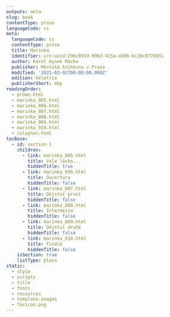 ```yaml
---
outputs: meta
slug: book
contentType: prose
languageCode: cs
meta:
  languageCode: cs
  contentType: prose
  title: Marinka
  identifier: urn:uuid:296c0919-9963-415a-a386-6c26c077b931
  author: Karel Hynek Mácha
  publisher: Městská knihovna v Praze
  modified: '2021-03-02T00:00:00.000Z'
  edition: beletrie
  publisherShort: mkp
readingOrder:
  - promo.html
  - marinka_005.html
  - marinka_006.html
  - marinka_007.html
  - marinka_008.html
  - marinka_009.html
  - marinka_010.html
  - colophon.html
tocBase:
  - id: section-1
    children:
      - link: marinka_005.html
        title: Vale lásko...
        hiddenTitle: true
      - link: marinka_006.html
        title: Ouvertura
        hiddenTitle: false
      - link: marinka_007.html
        title: Dějství první
        hiddenTitle: false
      - link: marinka_008.html
        title: Intermezzo
        hiddenTitle: false
      - link: marinka_009.html
        title: Dějství druhé
        hiddenTitle: false
      - link: marinka_010.html
        title: Finále
        hiddenTitle: false
    isSection: true
    listType: plain
static:
  - style
  - scripts
  - title
  - fonts
  - resources
  - template-images
  - favicon.png
---
```

